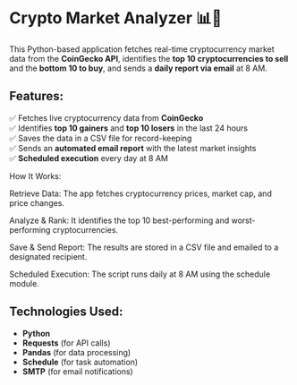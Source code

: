 # Crypto Market Analyzer 📊🚀

This Python-based application fetches real-time cryptocurrency market data from the **CoinGecko API**, identifies the **top 10 cryptocurrencies to sell** and the **bottom 10 to buy**, and sends a **daily report via email** at 8 AM.

## Features:
✅ Fetches live cryptocurrency data from **CoinGecko**  
✅ Identifies **top 10 gainers** and **top 10 losers** in the last 24 hours  
✅ Saves the data in a CSV file for record-keeping  
✅ Sends an **automated email report** with the latest market insights  
✅ **Scheduled execution** every day at 8 AM  

How It Works:

Retrieve Data: The app fetches cryptocurrency prices, market cap, and price changes.

Analyze & Rank: It identifies the top 10 best-performing and worst-performing cryptocurrencies.

Save & Send Report: The results are stored in a CSV file and emailed to a designated recipient.

Scheduled Execution: The script runs daily at 8 AM using the schedule module.


## Technologies Used:
- **Python**
- **Requests** (for API calls)
- **Pandas** (for data processing)
- **Schedule** (for task automation)
- **SMTP** (for email notifications)

